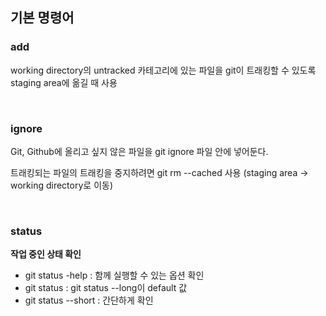 ## 기본 명령어

### add
working directory의 untracked 카테고리에 있는 파일을 git이 트래킹할 수 있도록 
staging area에 옮길 때 사용

<br>

### ignore
Git, Github에 올리고 싶지 않은 파일을 git ignore 파일 안에 넣어둔다. <br>

트래킹되는 파일의 트래킹을 중지하려면 git rm --cached 사용 (staging area -> working directory로 이동)

<br>

### status
<strong>작업 중인 상태 확인</strong>
* git status -help : 함께 실행할 수 있는 옵션 확인<br>
* git status : git status --long이 default 값  
* git status --short : 간단하게 확인

<br>